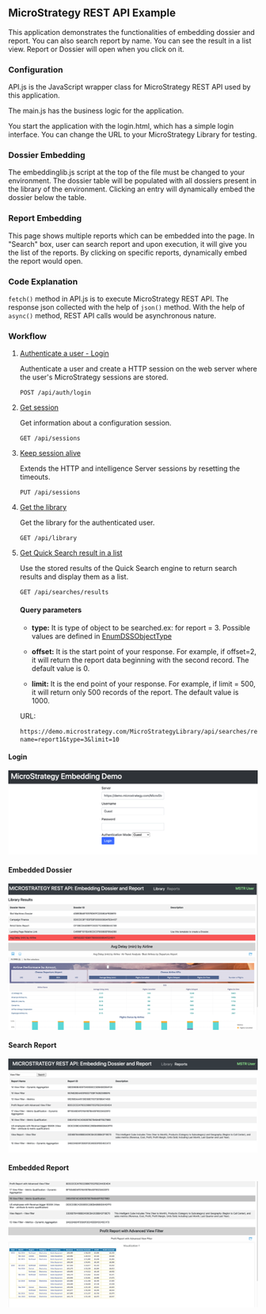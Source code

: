 ## MicroStrategy REST API Example

This application demonstrates the functionalities of embedding dossier and report. You can also search report by name. You can see the result in a list view. Report or Dossier will open when you click on it.

### Configuration

API.js is the JavaScript wrapper class for MicroStrategy REST API used by this application. 

The main.js has the business logic for the application. 

You start the application with the login.html, which has a simple login interface. You can change the URL to your MicroStrategy Library for testing. 

### Dossier Embedding

The embeddinglib.js script at the top of the file must be changed to your environment. The dossier table will be populated with all dossiers present in the library of the environment. Clicking an entry will dynamically embed the dossier below the table.

### Report Embedding

This page shows multiple reports which can be embedded into the page. In "Search" box, user can search report and upon execution, it will give you the list of the reports. By clicking on specific reports, dynamically embed the report would open.

### Code Explanation

```fetch()``` method in API.js is to execute MicroStrategy REST API. The response json collected with the help of ```json()``` method. With the help of ```async()``` method, REST API calls would be asynchronous nature.

### Workflow

1. [Authenticate a user - Login](https://demo.microstrategy.com/MicroStrategyLibrary/api-docs/index.html?#/Authentication/postLogin)
    
    Authenticate a user and create a HTTP session on the web server where the user's MicroStrategy sessions are stored.
   
    ```http
    POST /api/auth/login
    ```

2. [Get session](https://demo.microstrategy.com/MicroStrategyLibrary/api-docs/index.html?#/Authentication/sessionSessionIdGet) 
    
    Get information about a configuration session.

    ```http
    GET /api/sessions
    ```   

3. [Keep session alive](https://demo.microstrategy.com/MicroStrategyLibrary/api-docs/index.html?#/Authentication/sessionSessionIdPut)

    Extends the HTTP and intelligence Server sessions by resetting the timeouts.

    ```http
    PUT /api/sessions
    ```         
   
4. [Get the library](https://demo.microstrategy.com/MicroStrategyLibrary/api-docs/index.html?#/Library/getLibrary)  
    
    Get the library for the authenticated user.
    
    ```http
    GET /api/library
    ```

5. [Get Quick Search result in a list](https://demo.microstrategy.com/MicroStrategyLibrary/api-docs/index.html?#/Browsing/doQuickSearch)

    Use the stored results of the Quick Search engine to return search results and display them as a list.
    
    ```http
    GET /api/searches/results
    ```
   #### Query parameters
           
     * **type:** It is type of object to be searched.ex: for report = 3. Possible values are defined in [EnumDSSObjectType](https://lw.microstrategy.com/msdz/msdl/GARelease_Current/docs/ReferenceFiles/reference/com/microstrategy/webapi/EnumDSSXMLObjectTypes.html)
           
     * **offset:** It is the start point of your response. For example, if offset=2, it will return the report data beginning with the second record. The default value is 0.
   
     * **limit:** It is the end point of your response. For example, if limit = 500, it will return only 500 records of the report. The default value is 1000.
           
   URL:
   
   ```http
   https://demo.microstrategy.com/MicroStrategyLibrary/api/searches/results?name=report1&type=3&limit=10
   ```
   
#### Login

![alt text](./ScreenShot/Login.png)

#### Embedded Dossier

![alt text](./ScreenShot/Dossier.png)

#### Search Report

![alt text](./ScreenShot/Search%20Report.png)

#### Embedded Report 

![alt text](./ScreenShot/Report.png)
